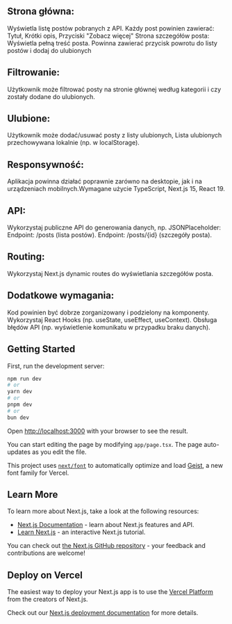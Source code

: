 ## Strona główna:
Wyświetla listę postów pobranych z API.
Każdy post powinien zawierać: Tytuł, Krótki opis, Przyciski "Zobacz więcej"
Strona szczegółów posta:
Wyświetla pełną treść posta. Powinna zawierać przycisk powrotu do listy postów i dodaj do ulubionych

## Filtrowanie:
Użytkownik może filtrować posty na stronie głównej według kategorii i czy zostały dodane do ulubionych.
## Ulubione:
Użytkownik może dodać/usuwać posty z listy ulubionych, Lista ulubionych przechowywana lokalnie (np. w localStorage).
## Responsywność:
Aplikacja powinna działać poprawnie zarówno na desktopie, jak i na urządzeniach mobilnych.Wymagane użycie TypeScript, Next.js 15, React 19.
## API:
Wykorzystaj publiczne API do generowania danych, np. JSONPlaceholder:
Endpoint: /posts (lista postów).
Endpoint: /posts/{id} (szczegóły posta).
## Routing:
Wykorzystaj Next.js dynamic routes do wyświetlania szczegółów posta.
## Dodatkowe wymagania:
Kod powinien być dobrze zorganizowany i podzielony na komponenty.
Wykorzystaj React Hooks (np. useState, useEffect, useContext).
Obsługa błędów API (np. wyświetlenie komunikatu w przypadku braku danych).




## Getting Started

First, run the development server:

```bash
npm run dev
# or
yarn dev
# or
pnpm dev
# or
bun dev
```

Open [http://localhost:3000](http://localhost:3000) with your browser to see the result.

You can start editing the page by modifying `app/page.tsx`. The page auto-updates as you edit the file.

This project uses [`next/font`](https://nextjs.org/docs/app/building-your-application/optimizing/fonts) to automatically optimize and load [Geist](https://vercel.com/font), a new font family for Vercel.

## Learn More

To learn more about Next.js, take a look at the following resources:

- [Next.js Documentation](https://nextjs.org/docs) - learn about Next.js features and API.
- [Learn Next.js](https://nextjs.org/learn) - an interactive Next.js tutorial.

You can check out [the Next.js GitHub repository](https://github.com/vercel/next.js) - your feedback and contributions are welcome!

## Deploy on Vercel

The easiest way to deploy your Next.js app is to use the [Vercel Platform](https://vercel.com/new?utm_medium=default-template&filter=next.js&utm_source=create-next-app&utm_campaign=create-next-app-readme) from the creators of Next.js.

Check out our [Next.js deployment documentation](https://nextjs.org/docs/app/building-your-application/deploying) for more details.
